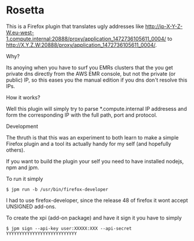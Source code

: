 # Rosetta

This is a Firefox plugin that translates ugly addresses like http://ip-X-Y-Z-W.eu-west-1.compute.internal:20888/proxy/application_1472736105611_0004/ to http://X.Y.Z.W:20888/proxy/application_1472736105611_0004/.

Why?

Its anoying when you have to surf you EMRs clusters that the you get private dns directly from the AWS EMR console, but not the private (or public) IP, so this eases you the manual edition if you dns don't resolve this IPs.

How it works?

Well this plugin will simply try to parse *.compute.internal IP addresess and form the corresponding IP with the full path, port and protocol.

Development

The thruth is that this was an experiment to both learn to make a simple Firefox plugin and a tool its actually handy for my self (and hopefully others).

If you want to build the plugin your self you need to have installed nodejs, npm and jpm.

To run it simply

```
$ jpm run -b /usr/bin/firefox-developer 

```
I had to use firefox-developer, since the release 48 of firefox it wont accept UNSIGNED add-ons.

To create the xpi (add-on package) and have it sign it you have to simply

```
$ jpm sign --api-key user:XXXXX:XXX --api-secret YYYYYYYYYYYYYYYYYYYYYYYYYYY

```